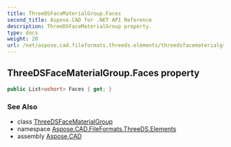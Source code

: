 ```yaml
---
title: ThreeDSFaceMaterialGroup.Faces
second_title: Aspose.CAD for .NET API Reference
description: ThreeDSFaceMaterialGroup property. 
type: docs
weight: 20
url: /net/aspose.cad.fileformats.threeds.elements/threedsfacematerialgroup/faces/
---
```

## ThreeDSFaceMaterialGroup.Faces property

```csharp
public List<ushort> Faces { get; }
```

### See Also

* class [ThreeDSFaceMaterialGroup](../)
* namespace [Aspose.CAD.FileFormats.ThreeDS.Elements](../../threedsfacematerialgroup/)
* assembly [Aspose.CAD](../../../)


